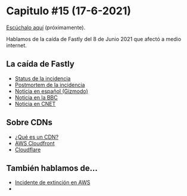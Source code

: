 # Capitulo #15 (17-6-2021)
[Escúchalo aquí](https://youtu.be/raukRcuDHTc) (próximamente).

Hablamos de la caída de Fastly del 8 de Junio 2021 que afectó a medio internet. 

## La caída de Fastly
* [Status de la incidencia](https://status.fastly.com/incidents/vpk0ssybt3bj)
* [Postmortem de la incidencia](https://www.fastly.com/blog/summary-of-june-8-outage)
* [Noticia en español (Gizmodo)](https://es.gizmodo.com/asi-fue-como-un-unico-cliente-de-fastly-rompio-internet-1847063356)
* [Noticia en la BBC](https://www.bbc.com/news/technology-57413224)
* [Noticia en CNET](https://www.cnet.com/news/fastly-outage-how-one-customer-broke-amazon-reddit-paypal-the-wider-internet/)

## Sobre CDNs
* [¿Qué es un CDN?](https://www.cloudflare.com/learning/cdn/what-is-a-cdn/)
* [AWS Cloudfront](https://aws.amazon.com/cloudfront/)
* [Cloudflare](https://www.cloudflare.com/)

## También hablamos de...
* [Incidente de extinción en AWS](https://twitter.com/GossiTheDog/status/1403248014538555399)
* 